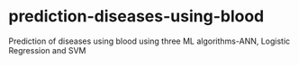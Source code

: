 # prediction-diseases-using-blood
Prediction of diseases using blood using three ML algorithms-ANN, Logistic Regression and SVM
